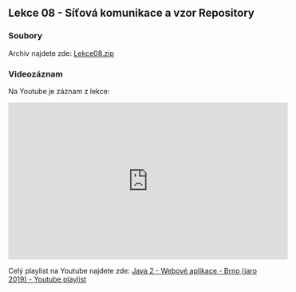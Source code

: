 Lekce 08 - Síťová komunikace a vzor Repository
----------------------------------------------

### Soubory

Archív najdete zde: [Lekce08.zip](/data/2019-jaro/java2/Lekce08.zip)


### Videozáznam

Na Youtube je záznam z lekce:

<iframe width="560" height="315"
	src="https://www.youtube.com/embed/I6jXGwfxNUc"
	frameborder="0"
	allowfullscreen></iframe>

Celý playlist na Youtube najdete zde:
[Java 2 - Webové aplikace - Brno (jaro 2019) - Youtube playlist](https://www.youtube.com/playlist?list=PLTCx5oiCrIJ7I5m_zJtjZoLS-pxSi859Z)
